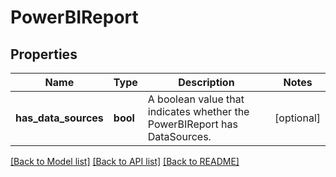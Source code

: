 # PowerBIReport

## Properties
Name | Type | Description | Notes
------------ | ------------- | ------------- | -------------
**has_data_sources** | **bool** | A boolean value that indicates whether the PowerBIReport has DataSources. | [optional] 

[[Back to Model list]](../README.md#documentation-for-models) [[Back to API list]](../README.md#documentation-for-api-endpoints) [[Back to README]](../README.md)


